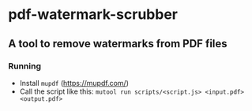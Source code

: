 # pdf-watermark-scrubber

## A tool to remove watermarks from PDF files

### Running

- Install `mupdf` (https://mupdf.com/)
- Call the script like this: `mutool run scripts/<script.js> <input.pdf> <output.pdf>`
